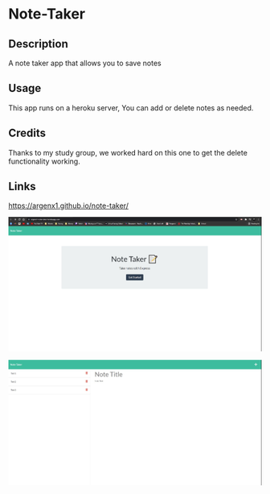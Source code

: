 # Note-Taker

## Description

A note taker app that allows you to save notes

## Usage

This app runs on a heroku server, You can add or delete notes as needed.

## Credits

Thanks to my study group, we worked hard on this one to get the delete functionality working.

## Links

https://argenx1.github.io/note-taker/

![screenshot](./screenshot.jpg)

![screenshot](./screenshot2.jpg)
